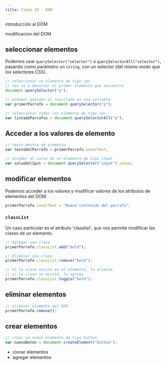 ```yaml
---
title: Clase 19 - DOM
---
```


introducción al DOM

modificacion del DOM

## seleccionar elementos

Podemos usar `querySelector("selector")` o `querySelectorAll("selector")`, pasando como parámetro un `string`, con un selector (del mismo modo que los selectores CSS).

```js
// seleccionar un elemento de tipo <p>
// nos va a devolver el primer elemento que encuentre
document.querySelector("p");

// podemos guardar el resultado en una variable
var primerParrafo = document.querySelector("p");

// seleccionar todos los elemento de tipo <p>
var listadoParrafos = document.querySelectorAll("p");


```

## Acceder a los valores de elemento

```js
// texto dentro de elemento
var textoDelParrafo = primerParrafo.innerText;

// acceder al value de un elemento de tipo input
var valueDelIput = document.querySelector("input").value;
```


## modificar elementos

Podemos acceder a los valores y modificar valores de los atributos de elementos del DOM.

```js
primerParrafo.innerText = "Nuevo contenido del parrafo";
```


### `classList`

Un caso particular es el atributo 'classlist', que nos permite modificar las clases de un elemento.

```js
// Agregar una clase
primerParrafo.classList.add("bold");

// Eliminar una clase
primerParrafo.classList.remove("bold");

// Si la clase existe en el elemento, la elimina
// si la clase no existe, la agrega
primerParrafo.classList.toggle("bold");

```

##  eliminar elementos

```js
// eliminar elemento del DOM
primerParrafo.remove();
```

## crear elementos

```js
// crear un nuevo elemento de tipo button
var nuevoBoton = document.createElement("button");
```

- clonar elementos
- agregar elementos